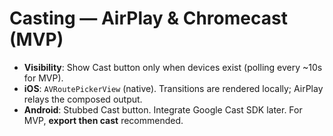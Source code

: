 # Casting — AirPlay & Chromecast (MVP)

- **Visibility**: Show Cast button only when devices exist (polling every ~10s for MVP).
- **iOS**: `AVRoutePickerView` (native). Transitions are rendered locally; AirPlay relays the composed output.
- **Android**: Stubbed Cast button. Integrate Google Cast SDK later. For MVP, **export then cast** recommended.
